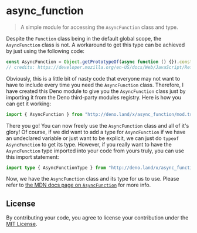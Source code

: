 # async_function

> A simple module for accessing the `AsyncFunction` class and type.

Despite the `Function` class being in the default global scope, the `AsyncFunction` class is not. A workaround to get this type can be achieved by just using the following code:

```ts
const AsyncFunction = Object.getPrototypeOf(async function () {}).constructor;
// credits: https://developer.mozilla.org/en-US/docs/Web/JavaScript/Reference/Global_Objects/AsyncFunction
```

Obviously, this is a little bit of nasty code that everyone may not want to have to include every time you need the `AsyncFunction` class. Therefore, I have created this Deno module to give you the `AsyncFunction` class just by importing it from the Deno third-party modules registry. Here is how you can get it working:

```ts
import { AsyncFunction } from "http://deno.land/x/async_function/mod.ts";
```

There you go! You can now freely use the `AsyncFunction` class and all of it's glory! Of course, if we did want to add a type for `AsyncFunction` if we have an undeclared variable or just want to be explicit, we can just do `typeof AsyncFunction` to get its type. However, if you really want to have the `AsyncFunction` type imported into your code from yours truly, you can use this import statement:

```ts
import type { AsyncFunctionType } from "http://deno.land/x/async_function/mod.ts";
```

Now, we have the `AsyncFunction` class and its type for us to use. Please refer to [the MDN docs page on `AsyncFunction`](https://developer.mozilla.org/en-US/docs/Web/JavaScript/Reference/Global_Objects/AsyncFunction) for more info.

## License

By contributing your code, you agree to license your contribution under the [MIT License](./LICENSE).
